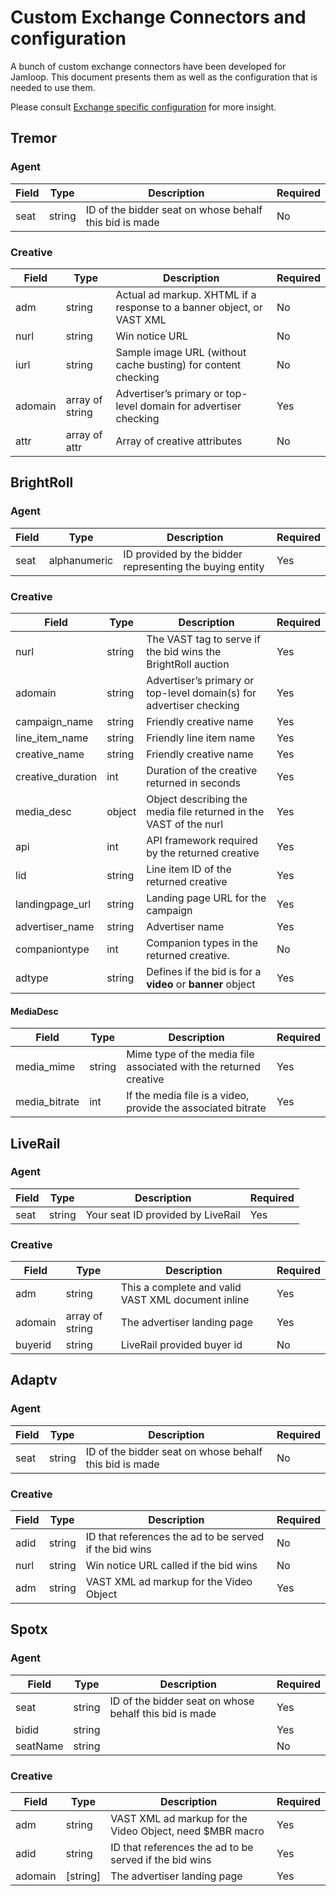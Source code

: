 # Custom Exchange Connectors and configuration

A bunch of custom exchange connectors have been developed for Jamloop. This document
presents them as well as the configuration that is needed to use them.

Please consult [Exchange specific configuration](https://github.com/rtbkit/rtbkit/wiki/Exchange-specific-configuration)
for more insight.

## Tremor

### Agent

| Field |  Type  |                      Description                       | Required |
|-------|--------|--------------------------------------------------------|----------|
| seat  | string | ID of the bidder seat on whose behalf this bid is made | No       |

### Creative

|  Field  |       Type      |                              Description                              | Required |
|---------|-----------------|-----------------------------------------------------------------------|----------|
| adm     | string          | Actual ad markup. XHTML if a response to a banner object, or VAST XML | No       |
| nurl    | string          | Win notice URL                                                        | No       |
| iurl    | string          | Sample image URL (without cache busting) for content checking         | No       |
| adomain | array of string | Advertiser’s primary or top-level domain for advertiser checking      | Yes      |
| attr    | array of attr   | Array of creative attributes                                          | No       |


## BrightRoll

### Agent

| Field |     Type     |                       Description                        | Required |
|-------|--------------|----------------------------------------------------------|----------|
| seat  | alphanumeric | ID provided by the bidder representing the buying entity | Yes      |

### Creative

|       Field       |  Type  |                             Description                             | Required |
|-------------------|--------|---------------------------------------------------------------------|----------|
| nurl              | string | The VAST tag to serve if the bid wins the BrightRoll auction        | Yes      |
| adomain           | string | Advertiser’s primary or top-level domain(s) for advertiser checking | Yes      |
| campaign_name     | string | Friendly creative name                                              | Yes      |
| line_item_name    | string | Friendly line item name                                             | Yes      |
| creative_name     | string | Friendly creative name                                              | Yes      |
| creative_duration | int    | Duration of the creative returned in seconds                        | Yes      |
| media_desc        | object | Object describing the media file returned in the VAST of the nurl   | Yes      |
| api               | int    | API framework required by the returned creative                     | Yes      |
| lid               | string | Line item ID of the returned creative                               | Yes      |
| landingpage_url   | string | Landing page URL for the campaign                                   | Yes      |
| advertiser_name   | string | Advertiser name                                                     | Yes      |
| companiontype     | int    | Companion types in the returned creative.                           | No       |
| adtype            | string | Defines if the bid is for a **video** or **banner** object          | Yes      |

#### MediaDesc

|     Field     |  Type  |                            Description                            | Required |
|---------------|--------|-------------------------------------------------------------------|----------|
| media_mime    | string | Mime type of the media file associated with the returned creative | Yes      |
| media_bitrate | int    | If the media file is a video, provide the associated bitrate      | Yes      |

## LiveRail

### Agent

| Field |  Type  |            Description            | Required |
|-------|--------|-----------------------------------|----------|
| seat  | string | Your seat ID provided by LiveRail | Yes      |

### Creative

|  Field  |       Type      |                    Description                     | Required |
|---------|-----------------|----------------------------------------------------|----------|
| adm     | string          | This a complete and valid VAST XML document inline | Yes      |
| adomain | array of string | The advertiser landing page                        | Yes      |
| buyerid | string          | LiveRail provided buyer id                         | No       |

## Adaptv

### Agent

| Field |  Type  |                      Description                       | Required |
|-------|--------|--------------------------------------------------------|----------|
| seat  | string | ID of the bidder seat on whose behalf this bid is made | No       |

### Creative

| Field |  Type  |                      Description                       | Required |
|-------|--------|--------------------------------------------------------|----------|
| adid  | string | ID that references the ad to be served if the bid wins | No       |
| nurl  | string | Win notice URL called if the bid wins                  | No       |
| adm   | string | VAST XML ad markup for the Video Object                | Yes      |

## Spotx

### Agent

|  Field   |  Type  |                      Description                       | Required |
|----------|--------|--------------------------------------------------------|----------|
| seat     | string | ID of the bidder seat on whose behalf this bid is made | Yes      |
| bidid    | string |                                                        | Yes      |
| seatName | string |                                                        | No       |

### Creative

|  Field  |   Type   |                       Description                        | Required |
|---------|----------|----------------------------------------------------------|----------|
| adm     | string   | VAST XML ad markup for the Video Object, need $MBR macro | Yes      |
| adid    | string   | ID that references the ad to be served if the bid wins   | Yes      |
| adomain | [string] | The advertiser landing page                              | Yes      |
